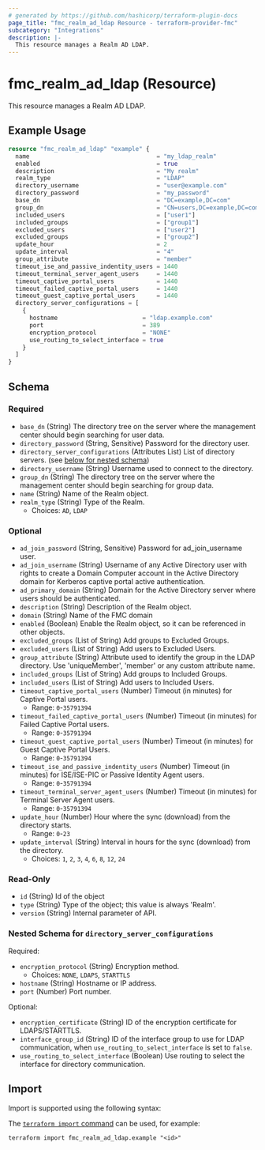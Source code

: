 ```yaml
---
# generated by https://github.com/hashicorp/terraform-plugin-docs
page_title: "fmc_realm_ad_ldap Resource - terraform-provider-fmc"
subcategory: "Integrations"
description: |-
  This resource manages a Realm AD LDAP.
---
```


# fmc_realm_ad_ldap (Resource)

This resource manages a Realm AD LDAP.

## Example Usage

```terraform
resource "fmc_realm_ad_ldap" "example" {
  name                                    = "my_ldap_realm"
  enabled                                 = true
  description                             = "My realm"
  realm_type                              = "LDAP"
  directory_username                      = "user@example.com"
  directory_password                      = "my_password"
  base_dn                                 = "DC=example,DC=com"
  group_dn                                = "CN=users,DC=example,DC=com"
  included_users                          = ["user1"]
  included_groups                         = ["group1"]
  excluded_users                          = ["user2"]
  excluded_groups                         = ["group2"]
  update_hour                             = 2
  update_interval                         = "4"
  group_attribute                         = "member"
  timeout_ise_and_passive_indentity_users = 1440
  timeout_terminal_server_agent_users     = 1440
  timeout_captive_portal_users            = 1440
  timeout_failed_captive_portal_users     = 1440
  timeout_guest_captive_portal_users      = 1440
  directory_server_configurations = [
    {
      hostname                        = "ldap.example.com"
      port                            = 389
      encryption_protocol             = "NONE"
      use_routing_to_select_interface = true
    }
  ]
}
```

<!-- schema generated by tfplugindocs -->
## Schema

### Required

- `base_dn` (String) The directory tree on the server where the management center should begin searching for user data.
- `directory_password` (String, Sensitive) Password for the directory user.
- `directory_server_configurations` (Attributes List) List of directory servers. (see [below for nested schema](#nestedatt--directory_server_configurations))
- `directory_username` (String) Username used to connect to the directory.
- `group_dn` (String) The directory tree on the server where the management center should begin searching for group data.
- `name` (String) Name of the Realm object.
- `realm_type` (String) Type of the Realm.
  - Choices: `AD`, `LDAP`

### Optional

- `ad_join_password` (String, Sensitive) Password for ad_join_username user.
- `ad_join_username` (String) Username of any Active Directory user with rights to create a Domain Computer account in the Active Directory domain for Kerberos captive portal active authentication.
- `ad_primary_domain` (String) Domain for the Active Directory server where users should be authenticated.
- `description` (String) Description of the Realm object.
- `domain` (String) Name of the FMC domain
- `enabled` (Boolean) Enable the Realm object, so it can be referenced in other objects.
- `excluded_groups` (List of String) Add groups to Excluded Groups.
- `excluded_users` (List of String) Add users to Excluded Users.
- `group_attribute` (String) Attribute used to identify the group in the LDAP directory. Use 'uniqueMember', 'member' or any custom attribute name.
- `included_groups` (List of String) Add groups to Included Groups.
- `included_users` (List of String) Add users to Included Users.
- `timeout_captive_portal_users` (Number) Timeout (in minutes) for Captive Portal users.
  - Range: `0`-`35791394`
- `timeout_failed_captive_portal_users` (Number) Timeout (in minutes) for Failed Captive Portal users.
  - Range: `0`-`35791394`
- `timeout_guest_captive_portal_users` (Number) Timeout (in minutes) for Guest Captive Portal Users.
  - Range: `0`-`35791394`
- `timeout_ise_and_passive_indentity_users` (Number) Timeout (in minutes) for ISE/ISE-PIC or Passive Identity Agent users.
  - Range: `0`-`35791394`
- `timeout_terminal_server_agent_users` (Number) Timeout (in minutes) for Terminal Server Agent users.
  - Range: `0`-`35791394`
- `update_hour` (Number) Hour where the sync (download) from the directory starts.
  - Range: `0`-`23`
- `update_interval` (String) Interval in hours for the sync (download) from the directory.
  - Choices: `1`, `2`, `3`, `4`, `6`, `8`, `12`, `24`

### Read-Only

- `id` (String) Id of the object
- `type` (String) Type of the object; this value is always 'Realm'.
- `version` (String) Internal parameter of API.

<a id="nestedatt--directory_server_configurations"></a>
### Nested Schema for `directory_server_configurations`

Required:

- `encryption_protocol` (String) Encryption method.
  - Choices: `NONE`, `LDAPS`, `STARTTLS`
- `hostname` (String) Hostname or IP address.
- `port` (Number) Port number.

Optional:

- `encryption_certificate` (String) ID of the encryption certificate for LDAPS/STARTTLS.
- `interface_group_id` (String) ID of the interface group to use for LDAP communication, when `use_routing_to_select_interface` is set to `false`.
- `use_routing_to_select_interface` (Boolean) Use routing to select the interface for directory communication.

## Import

Import is supported using the following syntax:

The [`terraform import` command](https://developer.hashicorp.com/terraform/cli/commands/import) can be used, for example:

```shell
terraform import fmc_realm_ad_ldap.example "<id>"
```
